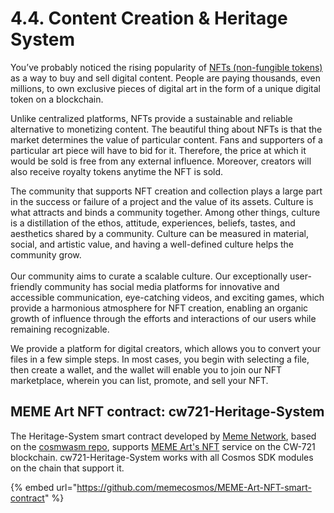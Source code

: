 # 4.4. Content Creation & Heritage System

You’ve probably noticed the rising popularity of [NFTs (non-fungible tokens)](../1.-market-overview/1.2.-nft-creation-and-trading.md) as a way to buy and sell digital content. People are paying thousands, even millions, to own exclusive pieces of digital art in the form of a unique digital token on a blockchain.

Unlike centralized platforms, NFTs provide a sustainable and reliable alternative to monetizing content. The beautiful thing about NFTs is that the market determines the value of particular content. Fans and supporters of a particular art piece will have to bid for it. Therefore, the price at which it would be sold is free from any external influence. Moreover, creators will also receive royalty tokens anytime the NFT is sold.

The community that supports NFT creation and collection plays a large part in the success or failure of a project and the value of its assets. Culture is what attracts and binds a community together. Among other things, culture is a distillation of the ethos, attitude, experiences, beliefs, tastes, and aesthetics shared by a community. Culture can be measured in material, social, and artistic value, and having a well-defined culture helps the community grow. \
\
Our community aims to curate a scalable culture. Our exceptionally user-friendly community has social media platforms for innovative and accessible communication, eye-catching videos, and exciting games, which provide a harmonious atmosphere for NFT creation, enabling an organic growth of influence through the efforts and interactions of our users while remaining recognizable.

We provide a platform for digital creators, which allows you to convert your files in a few simple steps. In most cases, you begin with selecting a file, then create a wallet, and the wallet will enable you to join our NFT marketplace, wherein you can list, promote, and sell your NFT.



## MEME Art NFT contract: cw721-Heritage-System

The Heritage-System smart contract developed by [Meme Network](https://memenetwork.io/), based on the [cosmwasm repo](https://github.com/CosmWasm/cosmwasm/blob/master/README.md), supports [MEME Art's NFT](https://memeart.io/) service on the CW-721 blockchain. cw721-Heritage-System works with all Cosmos SDK modules on the chain that support it.

{% embed url="https://github.com/memecosmos/MEME-Art-NFT-smart-contract" %}



